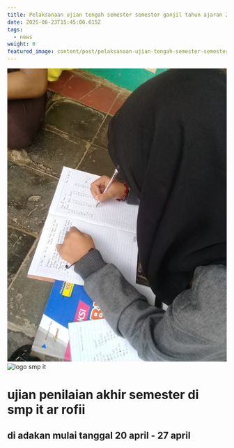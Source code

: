 ```yaml
---
title: Pelaksanaan ujian tengah semester semester ganjil tahun ajaran 2024/2025
date: 2025-06-23T15:45:06.615Z
tags:
  - news
weight: 0
featured_image: content/post/pelaksanaan-ujian-tengah-semester-semester-ganjil-tahun-ajaran-2024-2025/img-20210225-wa0207.jpg
---
```

![](img-20200430-wa0008.jpg)
![](picture1.png "logo smp it")

# ﻿ujian penilaian akhir semester di smp it ar rofii

## di adakan  mulai tanggal 20 april - 27 april
